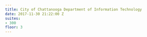 ```yaml
---
title: City of Chattanooga Department of Information Technology
date: 2017-11-30 21:22:00 Z
suites:
- 300
floor: 3
---
```


